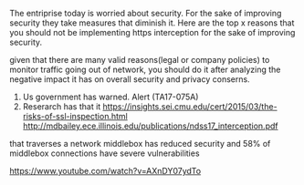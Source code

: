 The entriprise today is worried about security. 
For the sake of improving security they take measures that diminish it.
Here are the top x reasons that you should not be implementing https interception for the sake of improving security.

given that there are many valid reasons(legal or company policies) to monitor traffic going out of network, you should do it after analyzing the
negative impact it has on overall security and privacy conserns.

1. Us government has warned. Alert (TA17-075A)
1. Reserarch has that it https://insights.sei.cmu.edu/cert/2015/03/the-risks-of-ssl-inspection.html
http://mdbailey.ece.illinois.edu/publications/ndss17_interception.pdf

that traverses a network middlebox has reduced security and 58% of middlebox connections have severe vulnerabilities

https://www.youtube.com/watch?v=AXnDY07ydTo
